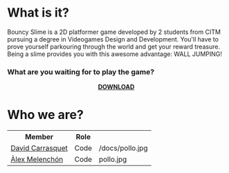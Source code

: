 # What is it?

Bouncy Slime is a 2D platformer game developed by 2 students from CITM pursuing a degree in Videogames Design and Development.
You'll have to prove yourself parkouring through the world and get your reward treasure. Being a slime provides you with this awesome advantage: WALL JUMPING! 
### What are you waiting for to play the game?

<p align="center"> 
	<a href="https://github.com/AlexMelenchon/BouncySlime-XMatSigma/releases/download/2.0/BouncySlime.zip"><strong>DOWNLOAD</strong></a>
</p>

# Who we are?

<table>
  <tr>
   <th> <strong>Member</strong> </th>
   <th> <strong>Role</strong> </th>
   <th>      </th>
  </tr>
  <tr>
    <td> <a href="https://github.com/davidcarrasquet">David Carrasquet</a></td>
    <td> Code</td>
    <td> <img>/docs/pollo.jpg</img> </td>    
  </tr>
  <tr>
    <td><a href="https://github.com/AlexMelenchon">Àlex Melenchón</a></td>
    <td>Code</td>
    <td> <img>pollo.jpg<img> </td>
  </tr>
</table>